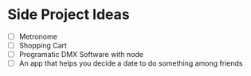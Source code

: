 # Side Project Ideas

-   [ ] Metronome
-   [ ] Shopping Cart
-   [ ] Programatic DMX Software with node
-   [ ] An app that helps you decide a date to do something among friends
